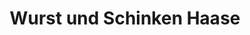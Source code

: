 ---
title: "Wurst und Schinken Haase"
url: /berlin/wurst-und-schinken-haase-prager-platz/
shop: Metzgerei
---